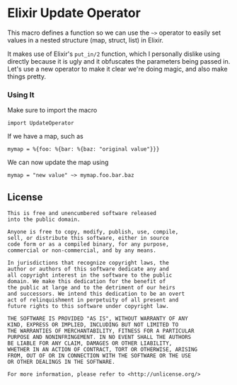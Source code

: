 Elixir Update Operator
======

This macro defines a function so we can use the `~>` operator to easily set values in a nested structure (map, struct, list) in Elixir.

It makes use of Elixir's `put_in/2` function, which I personally dislike using directly because it is ugly and it obfuscates the parameters being passed in. Let's use a new operator to make it clear we're doing magic, and also make things pretty.

### Using It
Make sure to import the macro
```
import UpdateOperator
```

If we have a map, such as
```
mymap = %{foo: %{bar: %{baz: "original value"}}}
```

We can now update the map using
```
mymap = "new value" ~> mymap.foo.bar.baz
```

License
------

    This is free and unencumbered software released 
    into the public domain.

    Anyone is free to copy, modify, publish, use, compile, 
    sell, or distribute this software, either in source 
    code form or as a compiled binary, for any purpose, 
    commercial or non-commercial, and by any means.
    
    In jurisdictions that recognize copyright laws, the 
    author or authors of this software dedicate any and 
    all copyright interest in the software to the public 
    domain. We make this dedication for the benefit of 
    the public at large and to the detriment of our heirs 
    and successors. We intend this dedication to be an overt 
    act of relinquishment in perpetuity of all present and 
    future rights to this software under copyright law.
    
    THE SOFTWARE IS PROVIDED "AS IS", WITHOUT WARRANTY OF ANY 
    KIND, EXPRESS OR IMPLIED, INCLUDING BUT NOT LIMITED TO
    THE WARRANTIES OF MERCHANTABILITY, FITNESS FOR A PARTICULAR 
    PURPOSE AND NONINFRINGEMENT. IN NO EVENT SHALL THE AUTHORS 
    BE LIABLE FOR ANY CLAIM, DAMAGES OR OTHER LIABILITY, 
    WHETHER IN AN ACTION OF CONTRACT, TORT OR OTHERWISE, ARISING 
    FROM, OUT OF OR IN CONNECTION WITH THE SOFTWARE OR THE USE 
    OR OTHER DEALINGS IN THE SOFTWARE.
    
    For more information, please refer to <http://unlicense.org/>

